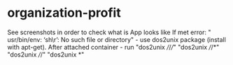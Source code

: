 # organization-profit
See screenshots in order to check what is App looks like
If met error: " usr/bin/env: ‘sh\r’: No such file or directory" - use dos2unix package 
(install with apt-get). After attached container - run "dos2unix */*/*/*" "dos2unix */*/*" 
"dos2unix */*/" "dos2unix *"
